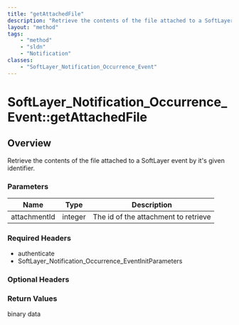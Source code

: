 ```yaml
---
title: "getAttachedFile"
description: "Retrieve the contents of the file attached to a SoftLayer event by it's given identifier."
layout: "method"
tags:
    - "method"
    - "sldn"
    - "Notification"
classes:
    - "SoftLayer_Notification_Occurrence_Event"
---
```

# SoftLayer_Notification_Occurrence_Event::getAttachedFile
## Overview 
Retrieve the contents of the file attached to a SoftLayer event by it's given identifier. 

### Parameters 
|Name | Type | Description |
| --- | --- | --- |
|attachmentId| integer| The id of the attachment to retrieve|


### Required Headers
* authenticate
* SoftLayer_Notification_Occurrence_EventInitParameters

### Optional Headers

### Return Values
binary data

